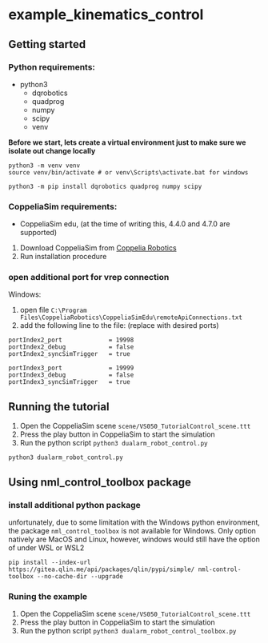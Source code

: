 # example_kinematics_control



## Getting started

### Python requirements:
- python3
  - dqrobotics
  - quadprog
  - numpy
  - scipy
  - venv

**Before we start, lets create a virtual environment just to make sure we isolate out change locally**
```shell
python3 -m venv venv
source venv/bin/activate # or venv\Scripts\activate.bat for windows
````
```shell
python3 -m pip install dqrobotics quadprog numpy scipy
```
### CoppeliaSim requirements:
- CoppeliaSim edu, (at the time of writing this, 4.4.0 and 4.7.0 are supported)

1. Download CoppeliaSim from [Coppelia Robotics](https://www.coppeliarobotics.com/previousVersions)
2. Run installation procedure

### open additional port for vrep connection
Windows: 
1. open file `C:\Program Files\CoppeliaRobotics\CoppeliaSimEdu\remoteApiConnections.txt`
2. add the following line to the file: (replace with desired ports)
```
portIndex2_port             = 19998
portIndex2_debug            = false
portIndex2_syncSimTrigger   = true

portIndex3_port             = 19999
portIndex3_debug            = false
portIndex3_syncSimTrigger   = true
```

## Running the tutorial
1. Open the CoppeliaSim scene `scene/VS050_TutorialControl_scene.ttt`
2. Press the play button in CoppeliaSim to start the simulation
2. Run the python script `python3 dualarm_robot_control.py`
```shell
python3 dualarm_robot_control.py
```

## Using nml_control_toolbox package

### install additional python package
unfortunately, due to some limitation with the Windows python environment, the package `nml_control_toolbox` is not 
available for Windows. Only option natively are MacOS and Linux, however, windows would still have the option of 
under WSL or WSL2
```shell
pip install --index-url https://gitea.qlin.me/api/packages/qlin/pypi/simple/ nml-control-toolbox --no-cache-dir --upgrade
```
### Runing the example
1. Open the CoppeliaSim scene `scene/VS050_TutorialControl_scene.ttt`
2. Press the play button in CoppeliaSim to start the simulation
3. Run the python script `python3 dualarm_robot_control_toolbox.py`


